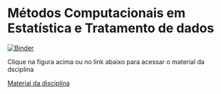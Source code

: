 # Métodos Computacionais em Estatística e Tratamento de dados
[![Binder](https://mybinder.org/badge_logo.svg)](https://mybinder.org/v2/gh/joaopauloam/metodos_computacionais/8868e4823ca9b3935dedd1e1a54abb03ddbe84bb?filepath=index.ipynb)

Clique na figura acima ou no link abaixo para acessar o material da dsciplina

[Material da disciplina](https://mybinder.org/v2/gh/joaopauloam/metodos_computacionais/8868e4823ca9b3935dedd1e1a54abb03ddbe84bb?filepath=index.ipynb)

